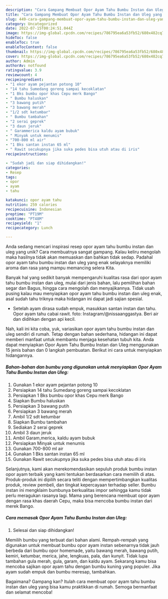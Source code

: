 ```yaml
---
description: "Cara Gampang Membuat Opor Ayam Tahu Bumbu Instan dan Uleg yang Lezat"
title: "Cara Gampang Membuat Opor Ayam Tahu Bumbu Instan dan Uleg yang Lezat"
slug: 449-cara-gampang-membuat-opor-ayam-tahu-bumbu-instan-dan-uleg-yang-lezat
category: Uncategorized
date: 2022-07-15T00:24:51.044Z
image: https://img-global.cpcdn.com/recipes/786795ea6a53fb52/680x482cq70/opor-ayam-tahu-bumbu-instan-dan-uleg-foto-resep-utama.jpg
hideToc: false
enableToc: true
enableTocContent: false
thumbnail: https://img-global.cpcdn.com/recipes/786795ea6a53fb52/680x482cq70/opor-ayam-tahu-bumbu-instan-dan-uleg-foto-resep-utama.jpg
cover: https://img-global.cpcdn.com/recipes/786795ea6a53fb52/680x482cq70/opor-ayam-tahu-bumbu-instan-dan-uleg-foto-resep-utama.jpg
author: Admin
authorAv: notfound
ratingvalue: 3.9
reviewcount: 4
recipeingredient:
- "1 ekor ayam pejantan potong 10"
- "14 tahu Sumedang goreng sampai kecoklatan"
- "1 Bks bumbu opor khas Cepu merk Bango"
- " Bumbu haluskan"
- "3 bawang putih"
- "3 bawang merah"
- "1/2 sdt ketumbar"
- " Bumbu tambahan"
- "2 serai geprek"
- "3 daun jeruk"
- " Garammerica kaldu ayam bubuk"
- " Minyak untuk menumis"
- "700-800 ml air"
- "1 Bks santan instan 65 ml"
- " Rawit secukupnya jika suka pedes bisa utuh atau di iris"
recipeinstructions:

- "Sudah jadi dan siap dihidangkan!"
categories:
- Resep
tags:
- opor
- ayam
- tahu

katakunci: opor ayam tahu 
nutrition: 259 calories
recipecuisine: Indonesian
preptime: "PT19M"
cooktime: "PT48M"
recipeyield: "1"
recipecategory: Lunch

---
```





Anda sedang mencari inspirasi resep opor ayam tahu bumbu instan dan uleg yang unik? Cara membuatnya sangat gampang. Kalau keliru mengolah maka hasilnya tidak akan memuaskan dan bahkan tidak sedap. Padahal opor ayam tahu bumbu instan dan uleg yang enak selayaknya memiliki aroma dan rasa yang mampu memancing selera Kita.





Banyak hal yang sedikit banyak mempengaruhi kualitas rasa dari opor ayam tahu bumbu instan dan uleg, mulai dari jenis bahan, lalu pemilihan bahan segar dan Bagus, hingga cara mengolah dan menyajikannya. Tidak usah pusing kalau mau menyiapkan opor ayam tahu bumbu instan dan uleg enak,      asal sudah tahu triknya maka hidangan ini dapat jadi sajian spesial.














- Setelah ayam dirasa sudah empuk, masukkan santan instan dan tahu. Opor ayam tahu cabai rawit. foto: Instagram/@nissaanggastya. Beri air dan didihkan dengan api kecil.






Nah, kali ini kita coba, yuk, variasikan opor ayam tahu bumbu instan dan uleg sendiri di rumah. Tetap dengan bahan sederhana, hidangan ini dapat memberi manfaat untuk membantu menjaga kesehatan tubuh kita. Anda dapat menyiapkan Opor Ayam Tahu Bumbu Instan dan Uleg menggunakan 15 jenis bahan dan 0 langkah pembuatan. Berikut ini cara untuk menyiapkan hidangannya.

<!--inarticleads1-->

##### Bahan-bahan dan bumbu yang digunakan untuk menyiapkan Opor Ayam Tahu Bumbu Instan dan Uleg:

1. Gunakan 1 ekor ayam pejantan potong 10
1. Persiapkan 14 tahu Sumedang goreng sampai kecoklatan
1. Persiapkan 1 Bks bumbu opor khas Cepu merk Bango
1. Siapkan  Bumbu haluskan
1. Persiapkan 3 bawang putih
1. Persiapkan 3 bawang merah
1. Ambil 1/2 sdt ketumbar
1. Siapkan  Bumbu tambahan
1. Sediakan 2 serai geprek
1. Ambil 3 daun jeruk
1. Ambil  Garam,merica, kaldu ayam bubuk
1. Persiapkan  Minyak untuk menumis
1. Gunakan 700-800 ml air
1. Gunakan 1 Bks santan instan 65 ml
1. Gunakan  Rawit secukupnya jika suka pedes bisa utuh atau di iris


Selanjutnya, kami akan merekomendasikan sepuluh produk bumbu instan opor ayam terbaik yang kami tentukan berdasarkan cara memilih di atas. Produk-produk ini dipilih secara teliti dengan mempertimbangkan kualitas produk, review pembeli, dan tingkat kepercayaan terhadap seller. Bumbu instan ini mengklaim bumbunya berkualitas impor sehingga kamu tidak perlu meragukan rasanya lagi. Mama yang berencana membuat opor ayam dengan rasa khas daerah Cepu, maka bisa mencoba bumbu instan dari merek Bango. 

<!--inarticleads2-->

##### Cara memasak Opor Ayam Tahu Bumbu Instan dan Uleg:


1. Selesai dan siap dihidangkan!

Memilih bumbu yang terbuat dari bahan alami. Rempah-rempah yang digunakan untuk membuat bumbu opor ayam instan sebenarnya tidak jauh berbeda dari bumbu opor homemade, yaitu bawang merah, bawang putih, kemiri, ketumbar, merica, jahe, lengkuas, pala, dan kunyit. Tidak lupa tambahan gula merah, gula, garam, dan kaldu ayam. Sekarang kamu bisa mencoba sajikan opor ayam tahu dengan bumbu kuning yang populer. Jika ayam sudah empuk dan bumbu meresap, tambahkan. 

Bagaimana? Gampang kan? Itulah cara membuat opor ayam tahu bumbu instan dan uleg yang bisa kamu praktikkan di rumah. Semoga bermanfaat dan selamat mencoba!
